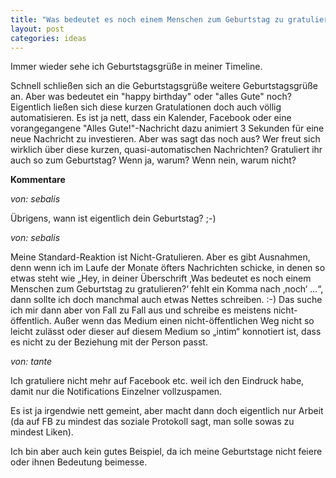 ```yaml
---
title: "Was bedeutet es noch einem Menschen zum Geburtstag zu gratulieren?"
layout: post
categories: ideas
---
```

Immer wieder sehe ich Geburtstagsgrüße in meiner Timeline.

Schnell schließen sich an die Geburtstagsgrüße weitere Geburtstagsgrüße an. Aber was bedeutet ein "happy birthday" oder "alles Gute" noch? Eigentlich ließen sich diese kurzen Gratulationen doch auch völlig automatisieren.
Es ist ja nett, dass ein Kalender, Facebook oder eine vorangegangene "Alles Gute!"-Nachricht dazu animiert 3 Sekunden für eine neue Nachricht zu investieren. Aber was sagt das noch aus? Wer freut sich wirklich über diese kurzen, quasi-automatischen Nachrichten?
Gratuliert ihr auch so zum Geburtstag? Wenn ja, warum? Wenn nein, warum nicht?
		

__Kommentare__
			
_von: sebalis_
			
Übrigens, wann ist eigentlich dein Geburtstag? ;-)

			
_von: sebalis_
			
Meine Standard-Reaktion ist Nicht-Gratulieren. Aber es gibt Ausnahmen, denn wenn ich im Laufe der Monate öfters Nachrichten schicke, in denen so etwas steht wie „Hey, in deiner Überschrift ‚Was bedeutet es noch einem Menschen zum Geburtstag zu gratulieren?‘ fehlt ein Komma nach ‚noch‘ …“, dann sollte ich doch manchmal auch etwas Nettes schreiben. :-) Das suche ich mir dann aber von Fall zu Fall aus und schreibe es meistens nicht-öffentlich. Außer wenn das Medium einen nicht-öffentlichen Weg nicht so leicht zulässt oder dieser auf diesem Medium so „intim“ konnotiert ist, dass es nicht zu der Beziehung mit der Person passt.

			
_von: tante_
			
Ich gratuliere nicht mehr auf Facebook etc. weil ich den Eindruck habe, damit nur die Notifications Einzelner vollzuspamen. 

Es ist ja irgendwie nett gemeint, aber macht dann doch eigentlich nur Arbeit (da auf FB zu mindest das soziale Protokoll sagt, man solle sowas zu mindest Liken). 

Ich bin aber auch kein gutes Beispiel, da ich meine Geburtstage nicht feiere oder ihnen Bedeutung beimesse.

